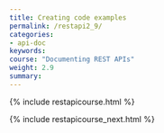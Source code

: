 ```yaml
---
title: Creating code examples
permalink: /restapi2_9/
categories:
- api-doc
keywords: 
course: "Documenting REST APIs"
weight: 2.9
summary: 
---
```

{% include restapicourse.html %} 


{% include restapicourse_next.html %}




